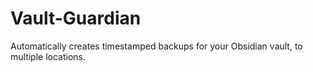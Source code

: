 # Vault-Guardian
Automatically creates timestamped backups for your Obsidian vault, to multiple locations.
